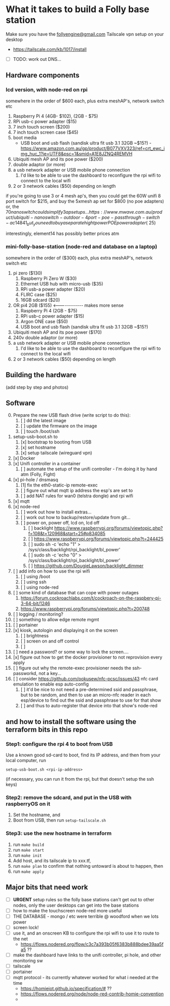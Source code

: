 # What it takes to build a Folly base station

Make sure you have the follyengine@gmail.com Tailscale vpn setup on your desktop

- https://tailscale.com/kb/1017/install
- [ ] TODO: work out DNS...

## Hardware components

### lcd version, with node-red on rpi

somewhere in the order of \$600 each, plus extra meshAP's, network switch etc

1. Raspberry Pi 4 (4GB- $102), (2GB - $75)
2. RPi usb-c power adapter (\$15)
3. 7 inch touch screen (\$200)
4. 7 inch touch screen case (\$45)
5. boot media
   - USB boot and usb flash (sandisk ultra fit usb 3.1 32GB ~\$15?) - https://www.amazon.com.au/gp/product/B077VXV323/ref=crt_ewc_img_huc_1?ie=UTF8&psc=1&smid=A1E8JZNQ4REMVH
6. Ubiquiti mesh AP and its poe power (\$200)
7. double adaptor (or more)
8. a usb network adapter or USB mobile phone connection
   1. I'd like to be able to use the dashboard to reconfigure the rpi wifi to connect to the local wifi
9. 2 or 3 network cables (\$50) depending on length

if you're going to use 3 or 4 mesh ap's, then you could get the 60W unifi 8 port switch for $215, and buy the 5xmesh ap set for $800 (no poe adapters)
or, the $70 nanoswitch could simplify 3 ap setups... https://www.mwave.com.au/product/ubiquiti-nanoswitch-outdoor-4port-poe-passthrough-switch-ac14841
_but_ you need to buy a separate hight power POE power adapter (~$25)

interestingly, element14 has possibly better prices atm

### mini-folly-base-station (node-red and database on a laptop)

somewhere in the order of (\$300) each, plus extra meshAP's, network switch etc

1. pi zero (\$130)
   1. Raspberry Pi Zero W (\$30)
   2. Ethernet USB hub with micro-usb (\$35)
   3. RPi usb-a power adapter (\$20)
   4. FLIRC case (\$25)
   5. 16GB sdcard (\$20)
2. OR pi4 2GB (\$155) <------------ makes more sense
   1. Raspberry Pi 4 (2GB - \$75)
   2. RPi usb-c power adapter (\$15)
   3. Argon ONE case (\$50)
   4. USB boot and usb flash (sandisk ultra fit usb 3.1 32GB ~\$15?)
3. Ubiquiti mesh AP and its poe power (\$170)
4. 240v double adaptor (or more)
5. a usb network adapter or USB mobile phone connection
   1. I'd like to be able to use the dashboard to reconfigure the rpi wifi to connect to the local wifi
6. 2 or 3 network cables (\$50) depending on length

## Building the hardware

(add step by step and photos)

## Software

0. Prepare the new USB flash drive (write script to do this):
   1. [ ] dd the latest image
   2. [ ] update the firmware on the image
   3. [ ] touch /boot/ssh
1. setup-usb-boot.sh to
   1. [x] bootstrap to booting from USB
   2. [x] set hostname
   3. [x] setup tailscale (wireguard vpn)
2. [x] Docker
3. [x] Unifi controller in a container
   1. [ ] automate the setup of the unifi controller - I'm doing it by hand atm (Folly, Fight)
4. [x] pi-hole / dnsmasq
   1. [1] fix the eth0-static-ip remote-exec
   2. [ ] figure out what mqtt ip address the esp's are set to
   3. [ ] add NAT rules for wan0 (telstra dongle) and rpi wifi
5. [x] mqtt
6. [x] node-red
   1. [ ] work out how to install extras...
   2. [ ] work out how to backup/restore/update from git...
   3. [ ] power on, power off, lcd on, lcd off
      1. [ ] backlight https://www.raspberrypi.org/forums/viewtopic.php?f=108&t=120968&start=25#p834085
      2. [ ] https://www.raspberrypi.org/forums/viewtopic.php?t=244425
      3. [ ] sudo sh -c 'echo "1" > /sys/class/backlight/rpi_backlight/bl_power'
      4. [ ] sudo sh -c 'echo "0" > /sys/class/backlight/rpi_backlight/bl_power'
      5. [ ] https://github.com/DougieLawson/backlight_dimmer
7. [ ] add info on how to use the rpi wifi
   1. [ ] using /boot
   2. [ ] using ssh
   3. [ ] using node-red
8. [ ] some kind of database that can cope with power outages
   1. https://forum.cockroachlabs.com/t/cockroach-on-the-raspbery-pi-3-64-bit/1246
   2. https://www.raspberrypi.org/forums/viewtopic.php?t=200748
9. [ ] logging / monitoring?
10. [ ] something to allow edge remote mgmt
11. [ ] portainer
12. [x] kiosk, autologin and displaying it on the screen
    1. [ ] brightness
    2. [ ] screen on and off control
    3. [ ]
13. [ ] need a password? or some way to lock the screen....
14. [x] figure out how to get the docker provisioner to not reprovision every apply
15. [ ] figure out why the remote-exec provisioner needs the ssh-passworkd, not a key...
16. [ ] consider https://github.com/pokusew/nfc-pcsc/issues/43 nfc card emulation to enable esp auto-config
    1. [ ] it'd be nice to not need a pre-determined ssid and passphrase, but to be random, and then to use an micro-nfc reader in each esp/device to find out the ssid and passphrase to use for that show
    2. [ ] and thus to auto-register that device into that show's node-red

## and how to install the software using the terraform bits in this repo

### Step1: configure the rpi 4 to boot from USB

Use a known good sd-card to boot, find its IP address, and then from your local computer, run

```
setup-usb-boot.sh <rpi-ip-address>
```

(if necessary, you can run it from the rpi, but that doesn't setup the ssh keys)

### Step2: remove the sdcard, and put in the USB with raspberryOS on it

1. Set the hostname, and
2. Boot from USB, then run `setup-tailscale.sh`

### Step3: use the new hostname in terraform

1. run `make build`
2. run `make start`
3. run `make init`
4. Add host, and its tailscale ip to xxx.tf,
5. run `make plan` to confirm that nothing untoward is about to happen, then
6. run `make apply`

## Major bits that need work

- [ ] **URGENT** setup rules so the folly base stations can't get out to other nodes, only the user desktops can get into the base stations
- [ ] how to make the touchscreen node-red more useful
- [ ] THE DATABASE - mongo / etc were terrible @ woodford when we lots power
- [ ] screen lock!
- [ ] use it, and an onscreen KB to configure the rpi wifi to use it to route to the net
  - https://flows.nodered.org/flow/c3c7a393b05f6383b888bdee39aa5fa5 ??
- [ ] make the dashboard have links to the unifi controller, pi hole, and other monitoring sw
- [ ] tailscale
- [ ] portainer
- [ ] mqtt protocol - its currently whatever worked for what i needed at the time
  - https://homieiot.github.io/specification/# ??
  - https://flows.nodered.org/node/node-red-contrib-homie-convention
  -
